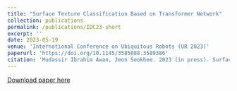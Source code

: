 ```yaml
---
title: "Surface Texture Classification Based on Transformer Network"
collection: publications
permalink: /publications/IDC23-short
excerpt: ''
date: 2023-05-19
venue: 'International Conference on Ubiquitous Robots (UR 2023)'
paperurl: 'https://doi.org/10.1145/3585088.3589386'
citation: 'Mudassir Ibrahim Awan, Jeon Seokhee. 2023 (in press). Surface Texture Classification Based on Transformer Network. South Korea.'
---
```


[Download paper here](http://academicpages.github.io/files/paper2.pdf)

<!-- [Download paper here](https://bengisucagiltay.github.io/files/IDC23_Family_Systems_Theory_BengisuCagiltay.pdf) -->

<!-- [Watch our Paper Talk Here]() -->

<!-- [![Watch our Paper Talk Here]() -->